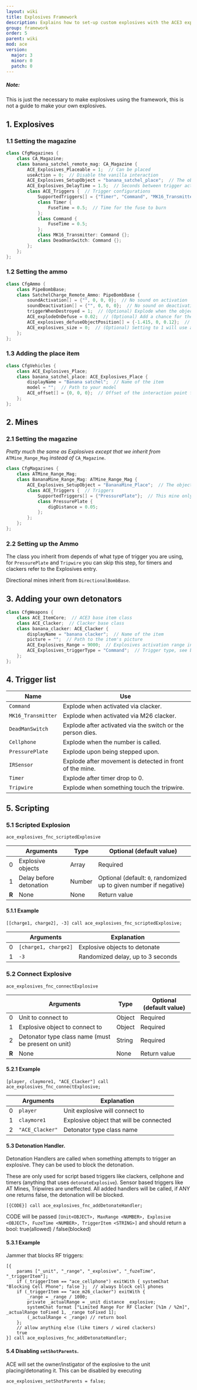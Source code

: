 ```yaml
---
layout: wiki
title: Explosives Framework
description: Explains how to set-up custom explosives with the ACE3 explosives system.
group: framework
order: 5
parent: wiki
mod: ace
version:
  major: 3
  minor: 0
  patch: 0
---
```


<div class="panel callout">
    <h5>Note:</h5>
    <p>This is just the necessary to make explosives using the framework, this is not a guide to make your own explosives.</p>
</div>

## 1. Explosives

### 1.1 Setting the magazine

```cpp
class CfgMagazines {
    class CA_Magazine;
    class banana_satchel_remote_mag: CA_Magazine {
        ACE_Explosives_Placeable = 1;  // Can be placed
        useAction = 0;  // Disable the vanilla interaction
        ACE_Explosives_SetupObject = "banana_satchel_place";  // The object placed before the explosive is armed
        ACE_Explosives_DelayTime = 1.5;  // Seconds between trigger activation and explosion
        class ACE_Triggers {  // Trigger configurations
            SupportedTriggers[] = {"Timer", "Command", "MK16_Transmitter", "DeadmanSwitch"};  // Triggers that can be used
            class Timer {
                FuseTime = 0.5;  // Time for the fuse to burn
            };
            class Command {
                FuseTime = 0.5;
            };
            class MK16_Transmitter: Command {};
            class DeadmanSwitch: Command {};
        };
    };
};
```

### 1.2 Setting the ammo

```cpp
class CfgAmmo {
    class PipeBombBase;
    class SatchelCharge_Remote_Ammo: PipeBombBase {
        soundActivation[] = {"", 0, 0, 0};  // No sound on activation
        soundDeactivation[] = {"", 0, 0, 0};  // No sound on deactivation
        triggerWhenDestroyed = 1;  // (Optional) Explode when the object is shot and destroyed (after being placed) (0-disabled, 1-enabled). Required to be enabled prior to ACE 3.18.0.
        ACE_explodeOnDefuse = 0.02;  // (Optional) Add a chance for the explosive to detonate after being disarmed (in percent)
        ACE_explosives_defuseObjectPosition[] = {-1.415, 0, 0.12};  // (Optional) The position relative to the model where the defuse helper object will be attached and thus the interaction point will be rendered
        ACE_explosives_size = 0;  // (Optional) Setting to 1 will use a defusal action with a larger radius (useful for large mines or mines with a wide pressure plane trigger area)
    };
};
```

### 1.3 Adding the place item

```cpp
class CfgVehicles {
    class ACE_Explosives_Place;
    class banana_satchel_place: ACE_Explosives_Place {
        displayName = "Banana satchel";  // Name of the item
        model = "";  // Path to your model
        ACE_offset[] = {0, 0, 0};  // Offset of the interaction point from the model in meters on the X,Y,Z axis. Try setting this to the place where it makes most sense (e.g. to buttons/switches/pins)
    };
};
```


## 2. Mines

### 2.1 Setting the magazine

_Pretty much the same as Explosives except that we inherit from_ `ATMine_Range_Mag` _instead of_ `CA_Magazine`.

```cpp
class CfgMagazines {
    class ATMine_Range_Mag;
    class BananaMine_Range_Mag: ATMine_Range_Mag {
        ACE_Explosives_SetupObject = "BananaMine_Place";  // The object placed before the mine is armed
        class ACE_Triggers {  // Triggers
            SupportedTriggers[] = {"PressurePlate"};  // This mine only support pressure plate activation
            class PressurePlate {
                digDistance = 0.05;
            };
        };
    };
};
```

### 2.2 Setting up the Ammo

The class you inherit from depends of what type of trigger you are using, for `PressurePlate` and `Tripwire` you can skip this step, for timers and clackers refer to the Explosives entry.

Directional mines inherit from `DirectionalBombBase`.


## 3. Adding your own detonators

```cpp
class CfgWeapons {
    class ACE_ItemCore;  // ACE3 base item class
    class ACE_Clacker;  // Clacker base class
    class banana_clacker: ACE_Clacker {
        displayName = "banana clacker";  // Name of the item
        picture = "";  // Path to the item's picture
        ACE_Explosives_Range = 9000;  // Explosives activation range in meters
        ACE_Explosives_triggerType = "Command";  // Trigger type, see below
    };
};
```


## 4. Trigger list

| Name | Use |
| ---- | ----- |
| `Command` | Explode when activated via clacker. |
| `MK16_Transmitter` | Explode when activated via M26 clacker. |
| `DeadManSwitch` | Explode after activated via the switch or the person dies. |
| `Cellphone` | Explode when the number is called. |
| `PressurePlate` | Explode upon being stepped upon. |
| `IRSensor` | Explode after movement is detected in front of the mine. |
| `Timer` | Explode after timer drop to 0. |
| `Tripwire` | Explode when something touch the tripwire. |


## 5. Scripting

### 5.1 Scripted Explosion

`ace_explosives_fnc_scriptedExplosive`

|    | Arguments | Type | Optional (default value) |
|----| --------- | ---- | ------------------------ |
| 0  | Explosive objects | Array | Required |
| 1  | Delay before detonation | Number | Optional (default: `0`, randomized up to given number if negative) |
| **R** | None | None | Return value |

#### 5.1.1 Example

`[[charge1, charge2], -3] call ace_explosives_fnc_scriptedExplosive;`

|    | Arguments | Explanation |
|----| --------- | ----------- |
| 0  | `[charge1, charge2]` | Explosive objects to detonate |
| 1  | `-3` | Randomized delay, up to 3 seconds |

### 5.2 Connect Explosive

`ace_explosives_fnc_connectExplosive`

|    | Arguments | Type | Optional (default value) |
|----| --------- | ---- | ------------------------ |
| 0  | Unit to connect to | Object | Required |
| 1  | Explosive object to connect to | Object | Required |
| 2  | Detonator type class name (must be present on unit) | String | Required |
| **R** | None | None | Return value |

#### 5.2.1 Example

`[player, claymore1, "ACE_Clacker"] call ace_explosives_fnc_connectExplosive;`

|    | Arguments | Explanation |
|----| --------- | ----------- |
| 0  | `player` | Unit explosive will connect to |
| 1  | `claymore1` | Explosive object that will be connected |
| 2  | `"ACE_Clacker"` | Detonator type class name |

#### 5.3 Detonation Handler.

Detonation Handlers are called when something attempts to trigger an explosive. They can be used to block the detonation.

These are only used for script based triggers like clackers, cellphone and timers (anything that uses `detonateExplosive`).
Sensor based triggers like AT Mines, Tripwires are uneffected.
All added handlers will be called, if ANY one returns false, the detonation will be blocked.

`[{CODE}] call ace_explosives_fnc_addDetonateHandler;`

CODE will be passed `[Unit<OBJECT>, MaxRange <NUMBER>, Explosive <OBJECT>, FuzeTime <NUMBER>, TriggerItem <STRING>]` and should return a bool: true(allowed) / false(blocked)

#### 5.3.1 Example

Jammer that blocks RF triggers:

```sqf
[{
    params ["_unit", "_range", "_explosive", "_fuzeTime", "_triggerItem"];
    if (_triggerItem == "ace_cellphone") exitWith { systemChat "Blocking Cell Phone"; false };  // always block cell phones
    if (_triggerItem == "ace_m26_clacker") exitWith {
        _range = _range / 1000;
        private _actualRange = _unit distance _explosive;
        systemChat format ["Limited Range For RF Clacker [%1m / %2m]", _actualRange toFixed 1, _range toFixed 1];
        (_actualRange < _range) // return bool
    };
    // allow anything else (like timers / wired clackers)
    true
}] call ace_explosives_fnc_addDetonateHandler;
```

#### 5.4 Disabling `setShotParents`.

ACE will set the owner/instigator of the explosive to the unit placing/detonating it.
This can be disabled by executing

```sqf
ace_explosives_setShotParents = false;
```
